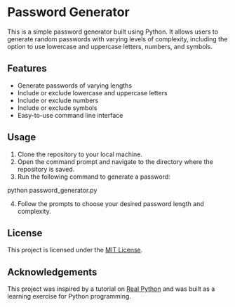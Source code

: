 # Password Generator

This is a simple password generator built using Python. It allows users to generate random passwords with varying levels of complexity, including the option to use lowercase and uppercase letters, numbers, and symbols.

## Features

- Generate passwords of varying lengths
- Include or exclude lowercase and uppercase letters
- Include or exclude numbers
- Include or exclude symbols
- Easy-to-use command line interface

## Usage

1. Clone the repository to your local machine.
2. Open the command prompt and navigate to the directory where the repository is saved.
3. Run the following command to generate a password:

python password_generator.py

4. Follow the prompts to choose your desired password length and complexity.

## License

This project is licensed under the [MIT License](https://opensource.org/licenses/MIT).

## Acknowledgements

This project was inspired by a tutorial on [Real Python](https://realpython.com/) and was built as a learning exercise for Python programming.
